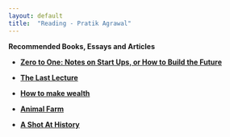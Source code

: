 ```yaml
---
layout: default
title:  "Reading - Pratik Agrawal"
---
```


**Recommended Books, Essays and Articles** 

* **[Zero to One: Notes on Start Ups, or How to Build the Future](https://amzn.to/31gr1DW)**

* **[The Last Lecture](https://read.amazon.in/kp/embed?asin=B002V0924C&preview=newtab&linkCode=kpe&ref_=cm_sw_r_kb_dp_NPYEDbB1KQ7V5&tag=prat01-21)**

* **[How to make wealth](http://www.paulgraham.com/wealth.html)**

* **[Animal Farm](https://amzn.to/2V0huOU)**

* **[A Shot At History](https://amzn.to/31wZb6l)**








